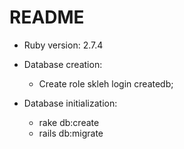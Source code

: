 # README

* Ruby version: 2.7.4

* Database creation:
  * Create role skleh login createdb;

* Database initialization:
  * rake db:create
  * rails db:migrate

